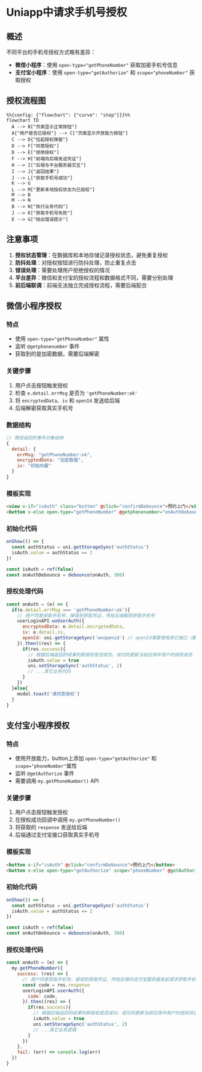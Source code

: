 # Uniapp中请求手机号授权


## 概述

不同平台的手机号授权方式略有差异：
- **微信小程序**：使用 `open-type="getPhoneNumber"` 获取加密手机号信息
- **支付宝小程序**：使用 `open-type="getAuthorize"` 和 `scope="phoneNumber"` 获取授权

## 授权流程图

```mermaid
%%{config: {"flowchart": {"curve": "step"}}}%%
flowchart TD
  A --> B["页面显示正常按钮"]
  A{"用户是否已授权"} --> C["页面显示开放能力按钮"]
  C --> D{"拉起授权弹窗"}
  D --> F["同意授权"]
  D --> E["拒绝授权"]
  F --> H["前端向后端发送凭证"]
  H --> I["后端与平台服务器交互"]
  I --> J{"返回结果"}
  J --> L["获取手机号成功"]
  K --> G
  L --> M["更新本地授权状态为已授权"]
  M --> B
  M --> N
  B --> N["执行业务代码"]
  J --> K["获取手机号失败"]
  E --> G["抛出错误提示"]
```

## 注意事项

1. **授权状态管理**：在数据库和本地存储记录授权状态，避免重复授权
2. **防抖处理**：对授权按钮进行防抖处理，防止重复点击
3. **错误处理**：需要处理用户拒绝授权的情况
4. **平台差异**：微信和支付宝的授权流程和数据格式不同，需要分别处理
5. **前后端联调**：前端无法独立完成授权流程，需要后端配合 

## 微信小程序授权

### 特点
- 使用 `open-type="getPhoneNumber"` 属性
- 监听 `@getphonenumber` 事件
- 获取到的是加密数据，需要后端解密

### 关键步骤
1. 用户点击按钮触发授权
2. 检查 `e.detail.errMsg` 是否为 `'getPhoneNumber:ok'`
3. 将 `encryptedData`、`iv` 和 `openId` 发送给后端
4. 后端解密获取真实手机号

### 数据结构
```js
// 微信返回的事件对象结构
{
  detail: {
    errMsg: "getPhoneNumber:ok",
    encryptedData: "加密数据",
    iv: "初始向量"
  }
}
```

### 模板实现
```html
<view v-if="isAuth" class="button" @click="confirmDebounce">预约上门</view>
<button v-else open-type="getPhoneNumber" @getphonenumber="onAuthDebounce">预约上门</button>
```

### 初始化代码
```js
onShow(() => {
  const authStatus = uni.getStorageSync('authStatus')
  isAuth.value = authStatus == 2
})

const isAuth = ref(false)
const onAuthDebounce = debounce(onAuth, 300)
```

### 授权处理代码
```js
const onAuth = (e) => {
  if(e.detail.errMsg === 'getPhoneNumber:ok'){
    // 用户同意获取手机号，接收到获取凭证，传给后端解密获取手机号
    userLoginAPI.wxUserAuth({
      encryptedData: e.detail.encryptedData,
      iv: e.detail.iv,
      openId: uni.getStorageSync('wxopenid') // openId需要使用其它接口（静默登录接口）获得
    }).then((res) => {
      if(res.success){
        // 根据后端返回的结果判断授权是否成功，成功则更新当前应用中用户的授权状态
        isAuth.value = true
        uni.setStorageSync('authStatus', 2)
        // ...其它业务代码
      }
    })
  }else{
    modal.toast('请同意授权')
  }
}
```

## 支付宝小程序授权

### 特点
- 使用开放能力，button上添加 `open-type="getAuthorize"` 和 `scope="phoneNumber"`属性
- 监听 `@getAuthorize` 事件
- 需要调用 `my.getPhoneNumber()` API

### 关键步骤
1. 用户点击按钮触发授权
2. 在授权成功回调中调用 `my.getPhoneNumber()`
3. 将获取的 `response` 发送给后端
4. 后端通过支付宝接口获取真实手机号

### 模板实现
```html
<button v-if="isAuth" @click="confirmDebounce">预约上门</button>
<button v-else open-type="getAuthorize" scope="phoneNumber" @getAuthorize="onAuthDebounce">预约上门</button>
```

### 初始化代码
```js
onShow(() => {
  const authStatus = uni.getStorageSync('authStatus')
  isAuth.value = authStatus == 2
})

const isAuth = ref(false)
const onAuthDebounce = debounce(onAuth, 300)
```

### 授权处理代码
```js
const onAuth = (e) => {
  my.getPhoneNumber({
    success: (res) => {
      // 用户同意获取手机号，接收到获取凭证，传给后端向支付宝服务器发起请求获取手机号
      const code = res.response
      userLoginAPI.userAuth({
        code: code,
      }).then((res) => {
        if(res.success){
          // 根据后端返回的结果判断授权是否成功，成功则更新当前应用中用户的授权状态
          isAuth.value = true
          uni.setStorageSync('authStatus', 2)
          // ...其它业务逻辑
        }
      })
    },
    fail: (err) => console.log(err)
  })
}
```
